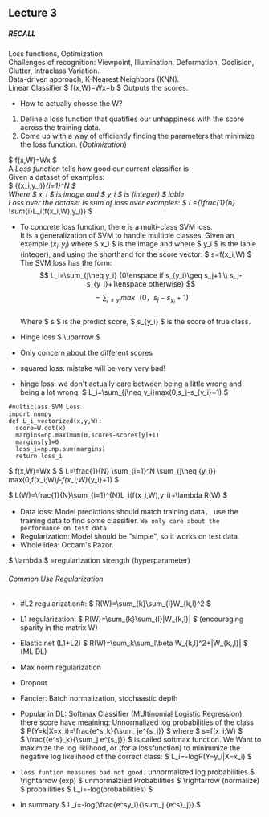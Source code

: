 
## Lecture 3
##### RECALL
Loss functions, Optimization  
Challenges of recognition: Viewpoint, Illumination, Deformation, Occlision, Clutter, Intraclass Variation.  
Data-driven approach, K-Nearest Neighbors (KNN).  
Linear Classifier $ f(x,W)=Wx+b $ Outputs the scores.  
  * How to actually chosse the W?
  1. Define a loss function that quatifies our unhappiness with the score across the training data.  
  2. Come up with a way of efficiently finding the parameters that minimize the loss function. (*Optimization*)  
  
$ f(x,W)=Wx $  
A *Loss function* tells how good our current classifier is  
Given a dataset of examples:  
$ {(x_i,y_i)}_{i=1}^N $  
Where $ x_i $ is image and $ y_i $ is (integer) $ lable   
Loss over the dataset is sum of loss over examples:
$ L={\frac{1}{n} \sum_{i}L_i(f(x_i,W),y_i)} $  
* To concrete loss function, there is a multi-class SVM loss.  
It is a generalization of SVM to handle multiple classes.
Given an example $(x_i,y_i)$ where $ x_i $ is the image and where $ y_i $ is the lable (integer), and using the shorthand for the score vector: $ s=f(x_i,W) $  
The SVM loss has the form:
$$ L_i=\sum_{j\neq y_i} {0\enspace if s_{y_i}\geq s_j+1 \\ s_j-s_{y_i}+1\enspace otherwise} $$
$$ =\sum_{j\neq y_i}max（0，s_j-s_{y_i}+1) $$  
Where $ s $ is the  predict score, $ s_{y_i} $ is the score of true class.
* Hinge loss $ \uparrow $
* Only concern about the different scores 
 
* squared loss: mistake will be very very bad!
* hinge loss: we don't actually care between being a little wrong and being a lot wrong.
$ L_i=\sum_{j\neq y_i}max(0,s_j-s_{y_i}+1) $
```
#nulticlass SVM Loss
import numpy
def L_i_vectorized(x,y,W):
  score=W.dot(x)
  margins=np.maximum(0,scores-scores[y]+1)
  margins[y]=0
  loss_i=np.np.sum(margins)
  return loss_i
```

$ f(x,W)=Wx $
$ L=\frac{1}{N} \sum_{i=1}^N \sum_{j\neq {y_i}} max(0,f(x_i;W)_j-f(x_i;W)_{y_i}+1) $

$ L(W)=\frac{1}{N}\sum_{i=1}^{N}L_i(f(x_i,W),y_i)+\lambda R(W) $  
* Data loss: Model predictions should match training data， use the training data to find some classifier. `We only care about the performance on test data`
* Regularization: Model should be "simple", so it works on test data.  
* Whole idea: Occam's Razor.  

$ \lambda $ =regularization strength (hyperparameter)
###### Common Use Regularization
* #L2 regularization#: $ R(W)=\sum_{k}\sum_{l}W_{k,l}^2 $
* L1 regularization: $ R(W)=\sum_{k}\sum_{l}|W_{k,l}| $ (encouraging sparity in the matrix W)
* Elastic net (L1+L2) $ R(W)=\sum_k\sum_l\beta W_{k,l}^2+|W_{k,,l}| $   (ML DL)
* Max norm regularization
* Dropout
* Fancier: Batch normalization, stochaastic depth

* Popular in DL: Softmax Classifier (MUltinomial Logistic Regression), there score have meaining: Unnormalized log probabilities of the class  
$ P(Y=k|X=x_i)=\frac{e^s_k}{\sum_je^{s_j}} $ where $ s=f(x_i;W) $  
$ \frac{{e^s}_k}{\sum_j e^{s_j}} $ is called softmax function. 
We Want to maximize the log liklihood, or (for a lossfunction) to minimmize the negative log likelihood of the correct class: $ L_i=-logP(Y=y_i|X=x_i) $  
* `loss funtion measures bad not good.`
unnormalized log probabilities $ \rightarrow (exp) $ unmormalzied Probabilities $ \rightarrow (normalize) $ probalilities $ L_i=-log(probabilities) $
* In summary $ L_i=-log(\frac{e^sy_i}{\sum_j {e^s}_j}) $
  



  
